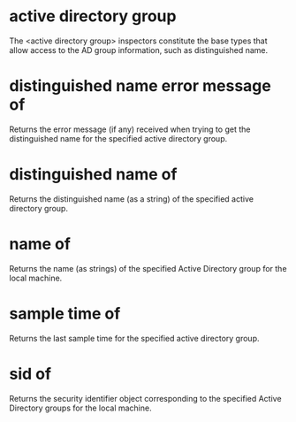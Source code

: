 # active directory group

The &lt;active directory group&gt; inspectors constitute the base types that allow access to the AD group information, such as distinguished name.

# distinguished name error message of <active directory group>

Returns the error message (if any) received when trying to get the distinguished name for the specified active directory group.

# distinguished name of <active directory group>

Returns the distinguished name (as a string) of the specified active directory group.

# name of <active directory group>

Returns the name (as strings) of the specified Active Directory group for the local machine.

# sample time of <active directory group>

Returns the last sample time for the specified active directory group.

# sid of <active directory group>

Returns the security identifier object corresponding to the specified Active Directory groups for the local machine.
